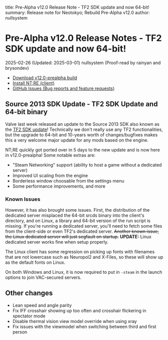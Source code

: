 title: Pre-Alpha v12.0 Release Note - TF2 SDK update and now 64-bit!
summary: Release note for Neotokyo; Rebuild Pre-Alpha v12.0
author: nullsystem

# Pre-Alpha v12.0 Release Notes - TF2 SDK update and now 64-bit!
2025-02-26 (Updated: 2025-03-01) nullsystem (Proof-read by rainyan and brysondev)

* [Download v12.0-prealpha build](https://github.com/NeotokyoRebuild/neo/releases/tag/v12.0-prealpha)
* [Install NT;RE (client)](/guide/install/)
* [GitHub Issues (Bug reports and feature requests)](https://github.com/NeotokyoRebuild/neo/issues)

## Source 2013 SDK Update - TF2 SDK Update and 64-bit binary

Valve last week released an update to the Source 2013 SDK also known as the [TF2 SDK update](https://www.teamfortress.com/post.php?id=238809)!
Technically we don't really use any TF2 functionalities, but the upgrade to 64-bit and
10-years worth of changes/bugfixes makes this a very welcome major update for any
mods based on the engine.

NT;RE quickly got ported over in 5 days to the new update and is now here in
v12.0-prealpha! Some notable extras are:

* "Steam Networking" support (ability to host a game without a dedicated server)
* Improved UI scaling from the engine
* Borderless window choosable from the settings menu
* Some performance improvements, and more

### Known Issues

However, it has also brought some issues. First, the distribution of the
dedicated server misplaced the 64-bit srcds binary into the client's directory,
and on Linux, a library and 64-bit version of the run script is missing.
If you're running a dedicated server, you'll need to fetch some files
from the client-side or even TF2's dedicated server. ~~Another known issue,
the Linux dedicated server will just segfault on startup.~~ **UPDATE:**
Linux dedicated server works fine when setup properly.

The Linux client has some regression on picking up fonts with filenames
that are not lowercase such as Neuropol2 and X-Files, so these will
show up as the default fonts on Linux.

On both Windows and Linux, it is now required to put in `-steam` in the
launch options to join VAC-secured servers.

## Other changes

* Lean speed and angle parity
* Fix IFF crosshair showing up too often and crosshair flickering in spectator mode
* Disable thermal vision view model override when using xray
* Fix issues with the viewmodel when switching between third and first person

